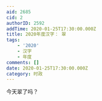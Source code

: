 ```yaml
---
aid: 2685
cid: 2
authorID: 2592
addTime: 2020-01-25T17:30:00.000Z
title: 2020年度汉字： 翠
tags:
    - '2020'
    - 汉字
    - 年度
comments: []
date: 2020-01-25T17:30:00.000Z
category: 时政
---
```


今天翠了吗？
